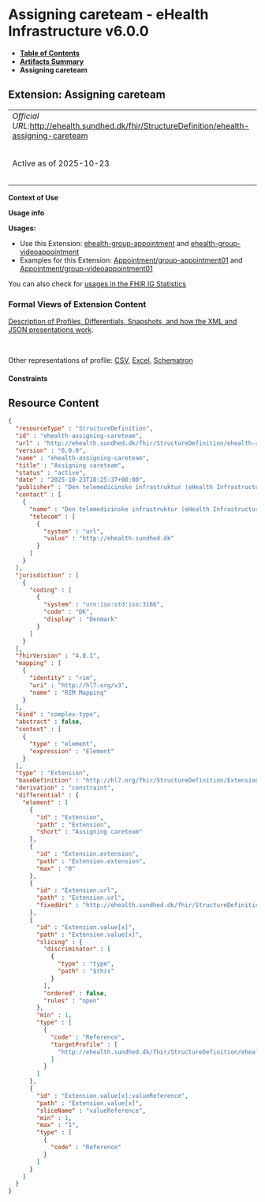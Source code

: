 # Assigning careteam - eHealth Infrastructure v6.0.0

* [**Table of Contents**](toc.md)
* [**Artifacts Summary**](artifacts.md)
* **Assigning careteam**

## Extension: Assigning careteam 

| | |
| :--- | :--- |
| *Official URL*:http://ehealth.sundhed.dk/fhir/StructureDefinition/ehealth-assigning-careteam | *Version*:6.0.0 |
| Active as of 2025-10-23 | *Computable Name*:ehealth-assigning-careteam |

**Context of Use**

**Usage info**

**Usages:**

* Use this Extension: [ehealth-group-appointment](StructureDefinition-ehealth-group-appointment.md) and [ehealth-group-videoappointment](StructureDefinition-ehealth-group-videoappointment.md)
* Examples for this Extension: [Appointment/group-appointment01](Appointment-group-appointment01.md) and [Appointment/group-videoappointment01](Appointment-group-videoappointment01.md)

You can also check for [usages in the FHIR IG Statistics](https://packages2.fhir.org/xig/dk.ehealth.sundhed.fhir.ig.core|current/StructureDefinition/ehealth-assigning-careteam)

### Formal Views of Extension Content

 [Description of Profiles, Differentials, Snapshots, and how the XML and JSON presentations work](http://build.fhir.org/ig/FHIR/ig-guidance/readingIgs.html#structure-definitions). 

 

Other representations of profile: [CSV](StructureDefinition-ehealth-assigning-careteam.csv), [Excel](StructureDefinition-ehealth-assigning-careteam.xlsx), [Schematron](StructureDefinition-ehealth-assigning-careteam.sch) 

#### Constraints



## Resource Content

```json
{
  "resourceType" : "StructureDefinition",
  "id" : "ehealth-assigning-careteam",
  "url" : "http://ehealth.sundhed.dk/fhir/StructureDefinition/ehealth-assigning-careteam",
  "version" : "6.0.0",
  "name" : "ehealth-assigning-careteam",
  "title" : "Assigning careteam",
  "status" : "active",
  "date" : "2025-10-23T10:25:37+00:00",
  "publisher" : "Den telemedicinske infrastruktur (eHealth Infrastructure)",
  "contact" : [
    {
      "name" : "Den telemedicinske infrastruktur (eHealth Infrastructure)",
      "telecom" : [
        {
          "system" : "url",
          "value" : "http://ehealth.sundhed.dk"
        }
      ]
    }
  ],
  "jurisdiction" : [
    {
      "coding" : [
        {
          "system" : "urn:iso:std:iso:3166",
          "code" : "DK",
          "display" : "Denmark"
        }
      ]
    }
  ],
  "fhirVersion" : "4.0.1",
  "mapping" : [
    {
      "identity" : "rim",
      "uri" : "http://hl7.org/v3",
      "name" : "RIM Mapping"
    }
  ],
  "kind" : "complex-type",
  "abstract" : false,
  "context" : [
    {
      "type" : "element",
      "expression" : "Element"
    }
  ],
  "type" : "Extension",
  "baseDefinition" : "http://hl7.org/fhir/StructureDefinition/Extension",
  "derivation" : "constraint",
  "differential" : {
    "element" : [
      {
        "id" : "Extension",
        "path" : "Extension",
        "short" : "Assigning careteam"
      },
      {
        "id" : "Extension.extension",
        "path" : "Extension.extension",
        "max" : "0"
      },
      {
        "id" : "Extension.url",
        "path" : "Extension.url",
        "fixedUri" : "http://ehealth.sundhed.dk/fhir/StructureDefinition/ehealth-assigning-careteam"
      },
      {
        "id" : "Extension.value[x]",
        "path" : "Extension.value[x]",
        "slicing" : {
          "discriminator" : [
            {
              "type" : "type",
              "path" : "$this"
            }
          ],
          "ordered" : false,
          "rules" : "open"
        },
        "min" : 1,
        "type" : [
          {
            "code" : "Reference",
            "targetProfile" : [
              "http://ehealth.sundhed.dk/fhir/StructureDefinition/ehealth-careteam"
            ]
          }
        ]
      },
      {
        "id" : "Extension.value[x]:valueReference",
        "path" : "Extension.value[x]",
        "sliceName" : "valueReference",
        "min" : 1,
        "max" : "1",
        "type" : [
          {
            "code" : "Reference"
          }
        ]
      }
    ]
  }
}

```
